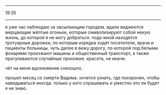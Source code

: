 ***
19:35
***
я уже час наблюдаю за засыпающим городом. вдали виднеются мерцающие жёлтые огоньки, которые символизируют собой некую жизнь, до которой я не могу добраться. подо мной находятся тротуарные дорожки, по которым изредка ходят посетители, врачи и пациенты больницы. чуть далее я вижу дорогу, по которой под белыми фонарями проезжают машины и общественный транспорт, а также прогуливаются случайные прохожие. красота, не иначе.

чёт на меня вдохновение снизошло.

прошел месяц со смерти Вадима. хочется узнать, где похоронен, чтобы наведываться иногда. только у кого спрашивать и уместно это ли будет я не знаю.
